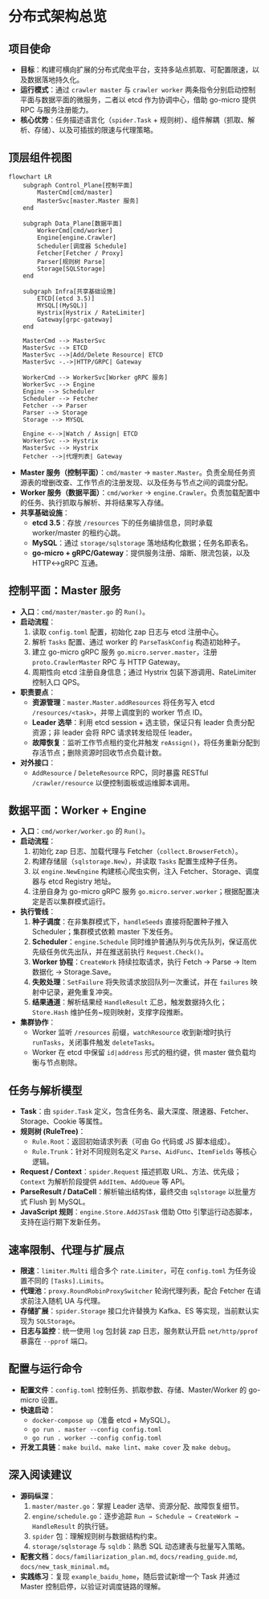 # 分布式架构总览

## 项目使命
- **目标**：构建可横向扩展的分布式爬虫平台，支持多站点抓取、可配置限速，以及数据落地持久化。
- **运行模式**：通过 `crawler master` 与 `crawler worker` 两条指令分别启动控制平面与数据平面的微服务，二者以 etcd 作为协调中心，借助 go-micro 提供 RPC 与服务注册能力。
- **核心优势**：任务描述语言化（`spider.Task` + 规则树）、组件解耦（抓取、解析、存储）、以及可插拔的限速与代理策略。

## 顶层组件视图

```mermaid
flowchart LR
    subgraph Control_Plane[控制平面]
        MasterCmd[cmd/master]
        MasterSvc[master.Master 服务]
    end

    subgraph Data_Plane[数据平面]
        WorkerCmd[cmd/worker]
        Engine[engine.Crawler]
        Scheduler[调度器 Schedule]
        Fetcher[Fetcher / Proxy]
        Parser[规则树 Parse]
        Storage[SQLStorage]
    end

    subgraph Infra[共享基础设施]
        ETCD[(etcd 3.5)]
        MYSQL[(MySQL)]
        Hystrix[Hystrix / RateLimiter]
        Gateway[grpc-gateway]
    end

    MasterCmd --> MasterSvc
    MasterSvc --> ETCD
    MasterSvc -->|Add/Delete Resource| ETCD
    MasterSvc -.->|HTTP/GRPC| Gateway

    WorkerCmd --> WorkerSvc[Worker gRPC 服务]
    WorkerSvc --> Engine
    Engine --> Scheduler
    Scheduler --> Fetcher
    Fetcher --> Parser
    Parser --> Storage
    Storage --> MYSQL

    Engine <-->|Watch / Assign| ETCD
    WorkerSvc --> Hystrix
    MasterSvc --> Hystrix
    Fetcher -->|代理列表| Gateway
```

- **Master 服务（控制平面）**：`cmd/master` → `master.Master`。负责全局任务资源表的增删改查、工作节点的注册发现、以及任务与节点之间的调度分配。
- **Worker 服务（数据平面）**：`cmd/worker` → `engine.Crawler`。负责加载配置中的任务、执行抓取与解析、并将结果写入存储。
- **共享基础设施**：
  - **etcd 3.5**：存放 `/resources` 下的任务编排信息，同时承载 worker/master 的租约心跳。
  - **MySQL**：通过 `storage/sqlstorage` 落地结构化数据；任务名即表名。
  - **go-micro + gRPC/Gateway**：提供服务注册、熔断、限流包装，以及 HTTP↔gRPC 互通。

## 控制平面：Master 服务
- **入口**：`cmd/master/master.go` 的 `Run()`。
- **启动流程**：
  1. 读取 `config.toml` 配置，初始化 zap 日志与 etcd 注册中心。
  2. 解析 `Tasks` 配置、通过 worker 的 `ParseTaskConfig` 构造初始种子。
  3. 建立 go-micro gRPC 服务 `go.micro.server.master`，注册 `proto.CrawlerMaster` RPC 与 HTTP Gateway。
  4. 周期性向 etcd 注册自身信息；通过 Hystrix 包装下游调用、RateLimiter 控制入口 QPS。
- **职责要点**：
  - **资源管理**：`master.Master.addResources` 将任务写入 etcd `/resources/<task>`，并带上调度到的 worker 节点 ID。
  - **Leader 选举**：利用 etcd session + 选主锁，保证只有 leader 负责分配资源；非 leader 会将 RPC 请求转发给现任 leader。
  - **故障恢复**：监听工作节点租约变化并触发 `reAssign()`，将任务重新分配到存活节点；删除资源时回收节点负载计数。
- **对外接口**：
  - `AddResource` / `DeleteResource` RPC，同时暴露 RESTful `/crawler/resource` 以便控制面板或运维脚本调用。

## 数据平面：Worker + Engine
- **入口**：`cmd/worker/worker.go` 的 `Run()`。
- **启动流程**：
  1. 初始化 zap 日志、加载代理与 Fetcher（`collect.BrowserFetch`）。
  2. 构建存储层（`sqlstorage.New`），并读取 `Tasks` 配置生成种子任务。
  3. 以 `engine.NewEngine` 构建核心爬虫实例，注入 Fetcher、Storage、调度器与 etcd Registry 地址。
  4. 注册自身为 go-micro gRPC 服务 `go.micro.server.worker`；根据配置决定是否以集群模式运行。
- **执行管线**：
  1. **种子调度**：在非集群模式下，`handleSeeds` 直接将配置种子推入 Scheduler；集群模式依赖 master 下发任务。
  2. **Scheduler**：`engine.Schedule` 同时维护普通队列与优先队列，保证高优先级任务优先出队，并在推送前执行 `Request.Check()`。
  3. **Worker 协程**：`CreateWork` 持续拉取请求，执行 Fetch → Parse → Item 数据化 → Storage.Save。
  4. **失败处理**：`SetFailure` 将失败请求放回队列一次重试，并在 `failures` 映射中记录，避免重复冲突。
  5. **结果通道**：解析结果经 `HandleResult` 汇总，触发数据持久化；`Store.Hash` 维护任务~规则映射，支撑字段推断。
- **集群协作**：
  - Worker 监听 `/resources` 前缀，`watchResource` 收到新增时执行 `runTasks`，关闭事件触发 `deleteTasks`。
  - Worker 在 etcd 中保留 `id|address` 形式的租约键，供 master 做负载均衡与节点剔除。

## 任务与解析模型
- **Task**：由 `spider.Task` 定义，包含任务名、最大深度、限速器、Fetcher、Storage、Cookie 等属性。
- **规则树 (RuleTree)**：
  - `Rule.Root`：返回初始请求列表（可由 Go 代码或 JS 脚本组成）。
  - `Rule.Trunk`：针对不同规则名定义 `Parse`、`AidFunc`、`ItemFields` 等核心逻辑。
- **Request / Context**：`spider.Request` 描述抓取 URL、方法、优先级；`Context` 为解析阶段提供 `AddItem`、`AddQueue` 等 API。
- **ParseResult / DataCell**：解析输出结构体，最终交由 `sqlstorage` 以批量方式 Flush 到 MySQL。
- **JavaScript 规则**：`engine.Store.AddJSTask` 借助 Otto 引擎运行动态脚本，支持在运行期下发新任务。

## 速率限制、代理与扩展点
- **限速**：`limiter.Multi` 组合多个 `rate.Limiter`，可在 `config.toml` 为任务设置不同的 `[Tasks].Limits`。
- **代理池**：`proxy.RoundRobinProxySwitcher` 轮询代理列表，配合 Fetcher 在请求前注入随机 UA 与代理。
- **存储扩展**：`spider.Storage` 接口允许替换为 Kafka、ES 等实现，当前默认实现为 `SQLStorage`。
- **日志与监控**：统一使用 `log` 包封装 zap 日志，服务默认开启 `net/http/pprof` 暴露在 `--pprof` 端口。

## 配置与运行命令
- **配置文件**：`config.toml` 控制任务、抓取参数、存储、Master/Worker 的 go-micro 设置。
- **快速启动**：
  - `docker-compose up`（准备 etcd + MySQL）。
  - `go run . master --config config.toml`
  - `go run . worker --config config.toml`
- **开发工具链**：`make build`、`make lint`、`make cover` 及 `make debug`。

## 深入阅读建议
- **源码纵深**：
  1. `master/master.go`：掌握 Leader 选举、资源分配、故障恢复细节。
  2. `engine/schedule.go`：逐步追踪 `Run → Schedule → CreateWork → HandleResult` 的执行链。
  3. `spider` 包：理解规则树与数据结构约束。
  4. `storage/sqlstorage` 与 `sqldb`：熟悉 SQL 动态建表与批量写入策略。
- **配套文档**：`docs/familiarization_plan.md`, `docs/reading_guide.md`, `docs/new_task_minimal.md`。
- **实践练习**：复现 `example_baidu_home`，随后尝试新增一个 Task 并通过 Master 控制启停，以验证对调度链路的理解。
